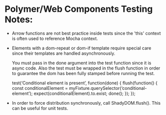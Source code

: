 # Polymer/Web Components Testing Notes:


- Arrow functions are not best practice inside tests since the 'this' context is often used to reference Mocha context.


- Elements with a dom-repeat or dom-if template require special care since their templates are handled asynchronously.

	You must pass in the done argument into the test function since it is async code.
	Also the test must be wrapped in the flush function in order to guarantee the dom has been fully stamped before running the test.


	test(‘Conditional element is present’, function(done) {
	  flush(function() {
	    const conditionalElement = myFixture.querySelector(‘conditional-element’);
	    expect(conditionalElement).to.exist;
	    done();
	  });
	});


- In order to force distribution synchronously, call ShadyDOM.flush(). This can be useful for unit tests.